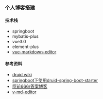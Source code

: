 ### 个人博客搭建

#### 技术栈
* springboot
* mybatis-plus
* vue3.0
* element-plus
* [vue-markdown-editor](https://github.com/code-farmer-i/vue-markdown-editor)


#### 参考资料
* [druid wiki](https://github.com/alibaba/druid/wiki/%E5%B8%B8%E8%A7%81%E9%97%AE%E9%A2%98)
* [springboot下使用druid-spring-boot-starter](https://blog.csdn.net/yzh_1346983557/article/details/117673280)
* [阿前666/答案博客](https://gitee.com/aqian666/blog)
* [v-md-editor](https://code-farmer-i.github.io/vue-markdown-editor/examples/preview-demo.html#usage)
